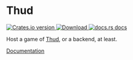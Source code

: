 # Thud

  <a href="https://crates.io/crates/thud">
    <img src="https://img.shields.io/crates/v/thud.svg?style=flat-square"
    alt="Crates.io version" />
  </a>
  <a href="https://crates.io/crates/thud">
    <img src="https://img.shields.io/crates/d/thud.svg?style=flat-square"
      alt="Download" />
  </a>
  <a href="https://docs.rs/thud">
    <img src="https://img.shields.io/badge/docs-latest-blue.svg?style=flat-square"
      alt="docs.rs docs" />
  </a>

Host a game of [Thud](https://www.boardgamegeek.com/boardgame/4532/thud), or a backend, at least.

[Documentation](https://docs.rs/thud)
